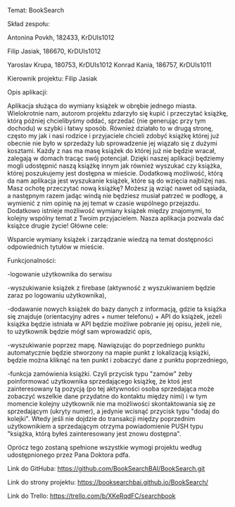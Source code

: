 Temat: BookSearch



Skład zespołu:

Antonina Povkh, 182433, KrDUIs1012

Filip Jasiak, 186670, KrDUIs1012

Yaroslav Krupa, 180753, KrDUIs1012
Konrad Kania, 186757, KrDUIs1011



Kierownik projektu: Filip Jasiak



Opis aplikacji:

Aplikacja służąca do wymiany książek w obrębie jednego miasta. Wielokrotnie nam, autorom projektu zdarzyło się kupić i przeczytać książkę, którą później chcielibyśmy oddać, sprzedać (nie generując przy tym dochodu) w szybki i łatwy sposób. Również działało to w drugą stronę, często my jak i nasi rodzice i przyjaciele chcieli zdobyć książkę której już obecnie nie było w sprzedaży lub sprowadzenie jej wiązało się z dużymi kosztami. Każdy z nas ma masę książek do której już nie będzie wracał, zalegają w domach tracąc swój potencjał. Dzięki naszej aplikacji będziemy mogli udostępnić naszą książkę innym jak również wyszukać czy książka, której poszukujemy jest dostępna w mieście. Dodatkową możliwość, którą da nam aplikacja jest wyszukanie książek, które są do wzięcia najbliżej nas. Masz ochotę przeczytać nową książkę? Możesz ją wziąć nawet od sąsiada, a następnym razem jadąc windą nie będziesz musiał patrzeć w podłogę, a wymienić z nim opinię na jej temat w czasie wspólnego przejazdu. Dodatkowo istnieje możliwość wymiany książek między znajomymi, to kolejny wspólny temat z Twoim przyjacielem. Nasza aplikacja pozwala dać książce drugie życie! 
Główne cele:

Wsparcie wymiany książek i zarządzanie wiedzą na temat dostępności odpowiednich tytułów w mieście.

 

Funkcjonalności:

-logowanie użytkownika do serwisu

-wyszukiwanie książek z firebase (aktywność z wyszukiwaniem będzie zaraz po logowaniu użytkownika),

-dodawanie nowych książek do bazy danych z informacją, gdzie ta książka się znajduje (orientacyjny adres + numer telefonu) + API do książek, jeżeli książka będzie istniała w API będzie możliwe pobranie jej opisu, jeżeli nie, to użytkownik będzie mógł sam wprowadzić opis,

-wyszukiwanie poprzez mapę. Nawiązując do poprzedniego punktu automatycznie będzie stworzony na mapie punkt z lokalizacją książki, będzie można kliknąć na ten punkt i zobaczyć dane z punktu poprzedniego,

-funkcja zamówienia książki. Czyli przycisk typu "zamów" żeby poinformować użytkownika sprzedającego książkę, że ktoś jest zainteresowany tą pozycją (po tej aktywności osoba sprzedająca może zobaczyć wszelkie dane przydatne do kontaktu między nimi) i w tym momencie kolejny użytkownik nie ma możliwości skontaktowania się ze sprzedającym (ukryty numer), a jedynie wcisnąć przycisk typu "dodaj do kolejki". Wtedy jeśli nie dojdzie do transakcji między poprzednim użytkownikiem a sprzedającym otrzyma powiadomienie PUSH typu "książka, którą byłeś zainteresowany jest znowu dostępna".



Oprócz tego zostaną spełnione wszystkie wymogi projektu według udostępnionego przez Pana Doktora pdfa.



Link do GitHuba: https://github.com/BookSearchBAI/BookSearch.git

Link do strony projektu: https://booksearchbai.github.io/BookSearch/

Link do Trello: https://trello.com/b/XKeRqdFC/searchbook



